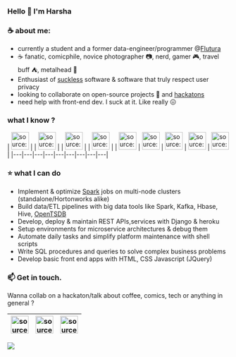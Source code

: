 ### Hello 👋 I'm Harsha

### :coffee: about me:
- currently a student and a former data-engineer/programmer @[Flutura](https://www.flutura.com)
- :coffee: fanatic, comicphile, novice photographer :camera:, nerd, gamer :video_game:, travel buff :tent:, metalhead :metal:
- Enthusiast of [suckless](https://suckless.org/) software & software that truly respect user privacy
- looking to collaborate on open-source projects :star2: and [hackatons](https://devpost.com/harsha993)
- need help with front-end dev. I suck at it. Like really :confounded:

### what I know ?

| <a href="https://i.imgur.com/cMoWq8K.png"><img src="https://i.imgur.com/cMoWq8K.png" width=40px height=40px title="source: imgur.com" /></a> | | <a href="https://i.imgur.com/5ZmVtbw.png"><img src="https://i.imgur.com/5ZmVtbw.png" width=40px height=40px title="source: imgur.com" /></a> | | <a href="https://i.imgur.com/CwKJykH.png"><img src="https://i.imgur.com/CwKJykH.png" width=40px height=40px title="source: imgur.com" /></a> | | <a href="https://i.imgur.com/0MjekLP.png"><img src="https://i.imgur.com/0MjekLP.png" width=40px height=40px title="source: imgur.com" /></a> | | <a href="https://i.imgur.com/LxhprMM.png"><img src="https://i.imgur.com/LxhprMM.png" width=40px height=40px title="source: imgur.com" /></a> | <a href="https://i.imgur.com/Cs2tBrX.png"><img src="https://i.imgur.com/Cs2tBrX.png" width=40px height=40px title="source: imgur.com" /></a> | <a href="https://i.imgur.com/lbPduyG.png"><img src="https://i.imgur.com/lbPduyG.png" width=40px height=40px title="source: imgur.com" /></a> | <a href="https://i.imgur.com/oYd5O8K.png"><img src="https://i.imgur.com/oYd5O8K.png" width=40px height=40px title="source: imgur.com" /></a> | <a href="https://i.imgur.com/LxhprMM.png"><img src="https://i.imgur.com/LxhprMM.png" width=40px height=40px title="source: imgur.com" /></a> |
|---|---|---|---|---|---|---|---|---|

### :star: what I can do
- Implement & optimize [Spark](https://spark.apache.org/) jobs on multi-node clusters (standalone/Hortonworks alike)
- Build data/ETL pipelines with big data tools like Spark, Kafka, Hbase, Hive, [OpenTSDB](http://opentsdb.net)
- Develop, deploy & maintain REST APIs,services with Django & heroku
- Setup environments for microservice architectures & debug them
- Automate daily tasks and simplify platform maintenance with shell scripts
- Write SQL procedures and queries to solve complex business problems
- Develop basic front end apps with HTML, CSS Javascript (JQuery)

### 📫 Get in touch.

Wanna collab on a hackaton/talk about coffee, comics, tech or anything in general ?

| <a href="https://www.linkedin.com/in/iharshadev" target="_blank" rel="noopener noreferrer"><img src="https://i.imgur.com/kF9HMpz.png" width=40px height=40px title="source: imgur.com" /></a> | <a href="https://devpost.com/harsha993" target="_blank" rel="noopener noreferrer"><img src="https://i.imgur.com/mBzRAXo.png" width=40px height=40px title="source: imgur.com" /></a> | <a href="https://www.instagram.com/maybewankenobi" target="_blank" rel="noopener noreferrer"><img src="https://i.imgur.com/FukmRzq.png" width=40px height=40px title="source: imgur.com" /></a>
|---|---|---|

![](https://komarev.com/ghpvc/?username=iharshadev&color=blueviolet&label=stalk+counter+👀)
